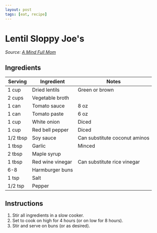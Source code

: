 ```yaml
---
layout: post
tags: [eat, recipe]
---
```


# Lentil Sloppy Joe's

_Source: [A Mind Full Mom](https://amindfullmom.com/slow-cooker-vegan-sloppy-joes/)_

## Ingredients

| Serving | Ingredient | Notes |
|-|-|-|
| 1 cup | Dried lentils | Green or brown |
| 2 cups | Vegetable broth |  |
| 1 can | Tomato sauce | 8 oz |
| 1 can | Tomato paste | 6 oz |
| 1 cup | White onion | Diced |
| 1 cup | Red bell pepper | Diced |
| 1/2 tbsp | Soy sauce | Can substitute coconut aminos |
| 1 tbsp | Garlic | Minced |
| 2 tbsp | Maple syrup |  |
| 1 tbsp | Red wine vinegar | Can substitute rice vinegar |
| 6-8 | Harmburger buns |  |
| 1 tsp | Salt |  |
| 1/2 tsp | Pepper |  |

## Instructions

1. Stir all ingredients in a slow cooker.
1. Set to cook on high for 4 hours (or on low for 8 hours).
1. Stir and serve on buns (or as desired).
